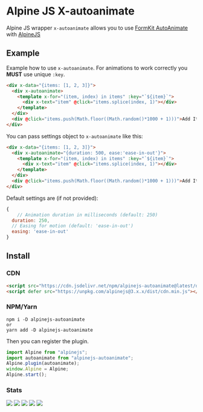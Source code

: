 # Alpine JS X-autoanimate

Alpine JS wrapper `x-autoanimate` allows you to use [FormKit AutoAnimate](https://auto-animate.formkit.com/) with [AlpineJS](https://alpinejs.dev/)

## Example

Example how to use `x-autoanimate`. For animations to work correctly you **MUST** use unique `:key`.

```html
<div x-data="{items: [1, 2, 3]}">
  <div x-autoanimate>
    <template x-for="(item, index) in items" :key="`${item}`">
      <div x-text="item" @click="items.splice(index, 1)"></div>
    </template>
  </div>
  <div @click="items.push(Math.floor((Math.random()*1000 + 1)))">Add Item</div>
</div>
```

You can pass settings object to `x-autoanimate` like this:

```html
<div x-data="{items: [1, 2, 3]}">
  <div x-autoanimate="{duration: 500, ease:'ease-in-out'}">
    <template x-for="(item, index) in items" :key="`${item}`">
      <div x-text="item" @click="items.splice(index, 1)"></div>
    </template>
  </div>
  <div @click="items.push(Math.floor((Math.random()*1000 + 1)))">Add Item</div>
</div>
```

Default settings are (if not provided):

```js
{
    // Animation duration in milliseconds (default: 250)
  duration: 250,
  // Easing for motion (default: 'ease-in-out')
  easing: 'ease-in-out'
}
```

## Install

### CDN

```html
<script src="https://cdn.jsdelivr.net/npm/alpinejs-autoanimate@latest/dist/autoanimate.cdn.js"></script>
<script defer src="https://unpkg.com/alpinejs@3.x.x/dist/cdn.min.js"></script>
```

### NPM/Yarn

```shell
npm i -D alpinejs-autoanimate
or
yarn add -D alpinejs-autoanimate
```

Then you can register the plugin.

```js
import Alpine from "alpinejs";
import autoanimate from "alpinejs-autoanimate";
Alpine.plugin(autoanimate);
window.Alpine = Alpine;
Alpine.start();
```

### Stats

[![](https://data.jsdelivr.com/v1/package/npm/alpinejs-autoanimate/badge)](https://www.jsdelivr.com/package/npm/alpinejs-autoanimate)
![](https://img.shields.io/bundlephobia/min/alpinejs-autoanimate)
![](https://img.shields.io/npm/v/alpinejs-autoanimate)
![](https://img.shields.io/npm/dt/alpinejs-autoanimate)
![](https://img.shields.io/github/license/racha/alpinejs-autoanimate)
